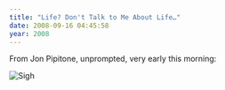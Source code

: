 ```yaml
---
title: "Life? Don't Talk to Me About Life…"
date: 2008-09-16 04:45:58
year: 2008
---
```

From Jon Pipitone, unprompted, very early this morning:

<img src="{{'/files/2008/09/sigh.png' | relative_url}}" alt="Sigh" class="centered">
